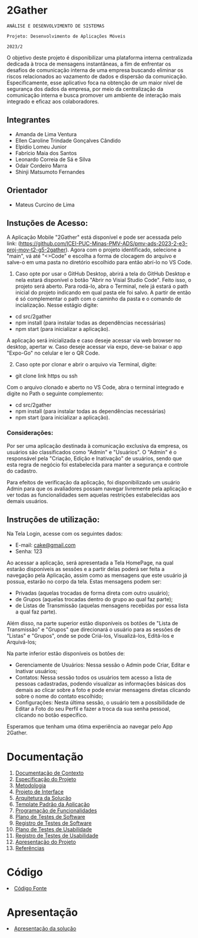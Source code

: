 # 2Gather

`ANÁLISE E DESENVOLVIMENTO DE SISTEMAS`

`Projeto: Desenvolvimento de Aplicações Móveis`

`2023/2`

O objetivo deste projeto é disponibilizar uma plataforma interna centralizada dedicada à troca de mensagens instantâneas, a fim de enfrentar os desafios de comunicação interna de uma empresa buscando eliminar os riscos relacionados ao vazamento de dados e dispersão da comunicação.
Especificamente, esse aplicativo foca na obtenção de um maior nível de segurança dos dados da empresa, por meio da centralização da comunicação interna e busca promover um ambiente de interação mais integrado e eficaz aos colaboradores.

## Integrantes

* Amanda de Lima Ventura
* Ellen Caroline Trindade Gonçalves Cândido
* Elpidio Lomeu Junior
* Fabrício Maia dos Santos
* Leonardo Correia de Sá e Silva
* Odair Cordeiro Marra
* Shinji Matsumoto Fernandes

## Orientador

* Mateus Curcino de Lima

## Instuções de Acesso:

A Aplicação Mobile "2Gather" está disponível e pode ser acessada pelo link: (https://github.com/ICEI-PUC-Minas-PMV-ADS/pmv-ads-2023-2-e3-proj-mov-t2-g5-2gather). Agora com o projeto identificado, selecione a "main", vá até "<>Code" e escolha a forma de clocagem do arquivo e salve-o em uma pasta no diretório escolhido para então abrí-lo no VS Code. 

1) Caso opte por usar o GitHub Desktop, abrirá a tela do GitHub Desktop e nela estará disponível o botão "Abrir no Visial Studio Code". Feito isso, o projeto será aberto. Para rodá-lo, abra o Terminal, nele já estará o path inicial do projeto indicando em qual pasta ele foi salvo. A partir de então é só complementar o path com o  caminho da pasta e o comando de incialização. Nesse estágio digite:
 
- cd src/2gather
- npm install (para instalar todas as dependências necessárias)
- npm start (para inicializar a aplicação).

A aplicação será inicializada e caso deseje acessar via web browser no desktop, apertar w. 
Caso deseje acessar via expo, deve-se baixar o app "Expo-Go" no celular e ler o QR Code.

2) Caso opte por clonar e abrir o arquivo via Terminal, digite:

- git clone link https ou ssh

Com o arquivo clonado e aberto no VS Code, abra o terminal integrado e digite no Path o seguinte complemento:

- cd src/2gather
- npm install (para instalar todas as dependências necessárias)
- npm start (para inicializar a aplicação).

### Considerações:

Por ser uma aplicação destinada à comunicação exclusiva da empresa, os usuários são classificados como "Admin" e "Usuários". O "Admin" é o responsável pela "Criação, Edição e Inativação" de usuários, sendo que esta regra de negócio foi estabelecida para manter a segurança e controle do cadastro.

Para efeitos de verificação da aplicação, foi disponibilizado um usuário Admin para que os avaliadores possam navegar livremente pela aplicação e ver todas as funcionalidades sem aquelas restrições estabelecidas aos demais usuários.

## Instruções de utilização:

Na Tela Login, acesse com os seguintes dados:
- E-mail: cake@gmail.com
- Senha: 123

Ao acessar a aplicação, será apresentada a Tela HomePage, na qual estarão disponíveis as sessões e a partir delas poderá ser feita a navegação pela Aplicação, assim como as mensagens que este usuário já possua, estarão no corpo da tela. Estas mensagens podem ser: 

- Privadas (aquelas trocadas de forma direta com outro usuário);
- de Grupos (aquelas trocadas dentro do grupo ao qual faz parte);
- de Listas de Transmissão (aquelas mensagens recebidas por essa lista a qual faz parte).

Além disso, na parte superior estão disponíveis os botões de "Lista de Transmissão" e "Grupos" que direcionará o usuário para as sessões de "Listas" e "Grupos", onde se pode Criá-los, Visualizá-los, Editá-los e Arquivá-los; 

Na parte inferior estão disponíveis os botões de:

- Gerenciamente de Usuários: Nessa sessão o Admin pode Criar, Editar e Inativar usuários;
- Contatos: Nessa sessão todos os usuários tem acesso a lista de pessoas cadastradas, podendo visualizar as informações básicas dos demais ao clicar sobre a foto 
e pode enviar mensagens diretas clicando sobre o nome do contato escolhido;
- Configurações: Nesta última sessão, o usuário tem a possibilidade de Editar a Foto do seu Perfil e fazer a troca da sua senha pessoal, clicando no botão específico.

Esperamos que tenham uma ótima experiência ao navegar pelo App 2Gather.

# Documentação

<ol>
<li><a href="docs/01-Documentação de Contexto.md"> Documentação de Contexto</a></li>
<li><a href="docs/02-Especificação do Projeto.md"> Especificação do Projeto</a></li>
<li><a href="docs/03-Metodologia.md"> Metodologia</a></li>
<li><a href="docs/04-Projeto de Interface.md"> Projeto de Interface</a></li>
<li><a href="docs/05-Arquitetura da Solução.md"> Arquitetura da Solução</a></li>
<li><a href="docs/06-Template Padrão da Aplicação.md"> Template Padrão da Aplicação</a></li>
<li><a href="docs/07-Programação de Funcionalidades.md"> Programação de Funcionalidades</a></li>
<li><a href="docs/08-Plano de Testes de Software.md"> Plano de Testes de Software</a></li>
<li><a href="docs/09-Registro de Testes de Software.md"> Registro de Testes de Software</a></li>
<li><a href="docs/10-Plano de Testes de Usabilidade.md"> Plano de Testes de Usabilidade</a></li>
<li><a href="docs/11-Registro de Testes de Usabilidade.md"> Registro de Testes de Usabilidade</a></li>
<li><a href="docs/12-Apresentação do Projeto.md"> Apresentação do Projeto</a></li>
<li><a href="docs/13-Referências.md"> Referências</a></li>
</ol>

# Código

<li><a href="src/README.md"> Código Fonte</a></li>

# Apresentação

<li><a href="presentation/README.md"> Apresentação da solução</a></li>
